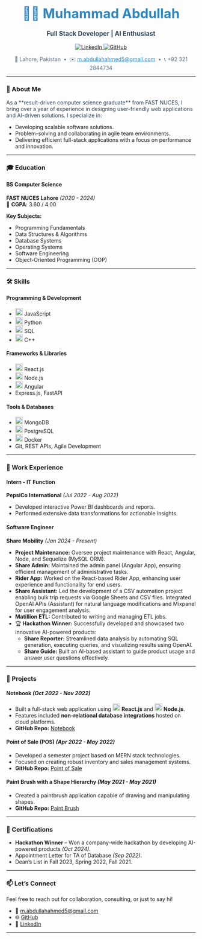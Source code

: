 <!-- Header Section -->
<h1 align="center" style="font-size: 2.5em; color: #2E86C1;">👨‍💻 Muhammad Abdullah</h1>
<p align="center" style="font-size: 1.2em; color: #34495E;">
  <b>Full Stack Developer | AI Enthusiast</b>
</p>
<p align="center">
  <a href="[https://linkedin.com/in/muhammad-abdullah-222a59208](https://www.linkedin.com/in/muhammad-abdullah-22a259208/)" target="_blank">
    <img src="https://img.shields.io/badge/LinkedIn-Muhammad%20Abdullah-0077B5?logo=linkedin&style=for-the-badge" alt="LinkedIn">
  </a>
  <a href="https://github.com/Abdullah4567" target="_blank">
    <img src="https://img.shields.io/badge/GitHub-Abdullah4567-333?logo=github&style=for-the-badge" alt="GitHub">
  </a>
</p>
<p align="center" style="color: #5D6D7E;">
  📍 Lahore, Pakistan &nbsp;&bull;&nbsp; ✉️ <a href="mailto:m.abdullahahmed5@gmail.com" style="color: #2E86C1;">m.abdullahahmed5@gmail.com</a> &nbsp;&bull;&nbsp; 📞 +92 321 2844734
</p>

---

<!-- About Me Section -->
### 👋 About Me
<p style="color: #2C3E50;">
As a **result-driven computer science graduate** from FAST NUCES, I bring over a year of experience in designing user-friendly web applications and AI-driven solutions. I specialize in:
</p>
<ul>
  <li>Developing scalable software solutions.</li>
  <li>Problem-solving and collaborating in agile team environments.</li>
  <li>Delivering efficient full-stack applications with a focus on performance and innovation.</li>
</ul>

---

<!-- Education Section -->
### 🎓 Education
#### **BS Computer Science**
**FAST NUCES Lahore** *(2020 - 2024)*  
📌 **CGPA**: 3.60 / 4.00  

**Key Subjects:**
- Programming Fundamentals
- Data Structures & Algorithms
- Database Systems
- Operating Systems
- Software Engineering
- Object-Oriented Programming (OOP)

---

<!-- Skills Section -->
### 🛠️ Skills
#### **Programming & Development**
- <img src="https://cdn.jsdelivr.net/gh/devicons/devicon/icons/javascript/javascript-original.svg" alt="JavaScript" width="20" height="20" /> JavaScript
- <img src="https://cdn.jsdelivr.net/gh/devicons/devicon/icons/python/python-original.svg" alt="Python" width="20" height="20" /> Python
- <img src="https://cdn.jsdelivr.net/gh/devicons/devicon/icons/mysql/mysql-original.svg" alt="SQL" width="20" height="20" /> SQL
- <img src="https://cdn.jsdelivr.net/gh/devicons/devicon/icons/cplusplus/cplusplus-original.svg" alt="C++" width="20" height="20" /> C++

#### **Frameworks & Libraries**
- <img src="https://cdn.jsdelivr.net/gh/devicons/devicon/icons/react/react-original.svg" alt="React" width="20" height="20" /> React.js
- <img src="https://cdn.jsdelivr.net/gh/devicons/devicon/icons/nodejs/nodejs-original.svg" alt="Node" width="20" height="20" /> Node.js
- <img src="https://cdn.jsdelivr.net/gh/devicons/devicon/icons/angularjs/angularjs-original.svg" alt="Angular" width="20" height="20" /> Angular
- Express.js, FastAPI

#### **Tools & Databases**
- <img src="https://cdn.jsdelivr.net/gh/devicons/devicon/icons/mongodb/mongodb-original.svg" alt="MongoDB" width="20" height="20" /> MongoDB
- <img src="https://cdn.jsdelivr.net/gh/devicons/devicon/icons/postgresql/postgresql-original.svg" alt="PostgreSQL" width="20" height="20" /> PostgreSQL
- <img src="https://cdn.jsdelivr.net/gh/devicons/devicon/icons/docker/docker-original.svg" alt="Docker" width="20" height="20" /> Docker
- Git, REST APIs, Agile Development

---

<!-- Work Experience Section -->
### 💼 Work Experience
#### **Intern - IT Function**
**PepsiCo International** *(Jul 2022 - Aug 2022)*  
- Developed interactive Power BI dashboards and reports.
- Performed extensive data transformations for actionable insights.

#### **Software Engineer**
**Share Mobility** *(Jan 2024 - Present)*
-  **Project Maintenance:** Oversee project maintenance with React, Angular, Node, and Sequelize (MySQL ORM).
- **Share Admin:** Maintained the admin panel (Angular App), ensuring efficient management of administrative tasks.
- **Rider App:** Worked on the React-based Rider App, enhancing user experience and functionality for end users.
- **Share Assistant:** Led the development of a CSV automation project enabling bulk trip requests via Google Sheets and CSV files. Integrated OpenAI APIs (Assistant) for natural language modifications and Mixpanel for user engagement analysis.
- **Matillion ETL:** Contributed to writing and managing ETL jobs.
- 🏆 **Hackathon Winner:** Successfully developed and showcased two innovative AI-powered products:
  - **Share Reporter:** Streamlined data analysis by automating SQL generation, executing queries, and visualizing results using OpenAI.
  - **Share Guide:** Built an AI-based assistant to guide product usage and answer user questions effectively.

---

<!-- Projects Section -->
### 🚀 Projects
#### **Notebook** *(Oct 2022 - Nov 2022)*
- Built a full-stack web application using <img src="https://cdn.jsdelivr.net/gh/devicons/devicon/icons/react/react-original.svg" alt="React" width="20" height="20" /> **React.js** and <img src="https://cdn.jsdelivr.net/gh/devicons/devicon/icons/nodejs/nodejs-original.svg" alt="Node.js" width="20" height="20" /> **Node.js**.
- Features included **non-relational database integrations** hosted on cloud platforms.
- **GitHub Repo:** [Notebook](https://github.com/Abdullah4567/Notebook)

#### **Point of Sale (POS)** *(Apr 2022 - May 2022)*
- Developed a semester project based on MERN stack technologies.
- Focused on creating robust inventory and sales management systems.
- **GitHub Repo:** [Point of Sale](https://github.com/Abdullah4567/PointOfSale)

#### **Paint Brush with a Shape Hierarchy** *(May 2021 - May 2021)*
- Created a paintbrush application capable of drawing and manipulating shapes.
- **GitHub Repo:** [Paint Brush](https://github.com/Abdullah4567/PaintBrush)

---

<!-- Certifications Section -->
### 📜 Certifications
- **Hackathon Winner** – Won a company-wide hackathon by developing AI-powered products *(Oct 2024)*.
- Appointment Letter for TA of Database *(Sep 2022)*.
- Dean’s List in Fall 2023, Spring 2022, Fall 2021.

---

<!-- Contact Section -->
### 📫 Let’s Connect
Feel free to reach out for collaboration, consulting, or just to say hi!  
- 📧 [m.abdullahahmed5@gmail.com](mailto:m.abdullahahmed5@gmail.com)  
- 🌐 [GitHub](https://github.com/Abdullah4567)  
- 💼 [LinkedIn](https://linkedin.com/in/muhammad-abdullah-222a59208)

---
